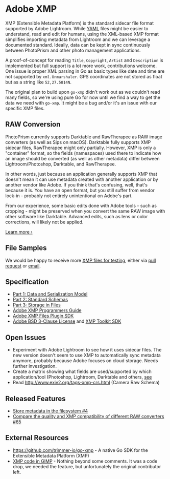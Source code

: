 # Adobe XMP

XMP (Extensible Metadata Platform) is the standard sidecar file format supported by Adobe Lightroom. While [YAML](../technologies/yaml.md) files might be easier to understand, read and edit for humans, using the XML-based XMP format simplifies importing metadata from Lightroom and we can leverage a documented standard. Ideally, data can be kept in sync continuously between PhotoPrism and other photo management applications.

A proof-of-concept for reading `Title`, `Copyright`, `Artist` and `Description` is implemented but full support is a lot more work, contributions welcome. One issue is proper XML parsing in Go as basic types like date and time are not supported by `xml.Unmarshaler`. GPS coordinates are not stored as float but as a string like `52,27.5814N`.

The original plan to build upon `go-xmp` didn't work out as we couldn't read many fields, so we're using pure Go for now until we find a way to get the data we need with `go-xmp`. It might be a bug and/or it's an issue with our specific XMP files.

## RAW Conversion

PhotoPrism currently supports Darktable and RawTherapee as RAW image converters (as well as Sips on macOS). Darktable fully supports XMP sidecar files, RawTherapee might only partially. However, XMP is only a "container" format, so the fields (namespaces) used there to indicate how an image should be converted (as well as other metadata) differ between Lightroom/Photoshop, Darktable, and RawTherapee.
    
In other words, just because an application generally supports XMP that doesn't mean it can use metadata created with another application or by another vendor like Adobe. If you think that's confusing, well, that's because it is. You have an open format, but you still suffer from vendor lock-in - probably not entirely unintentional on Adobe's part.

From our experience, some basic edits done with Adobe tools - such as cropping - might be preserved when you convert the same RAW image with other software like Darktable. Advanced edits, such as lens or color corrections, will likely not be applied.

[Learn more ›](../media/raw.md)

## File Samples

We would be happy to receive more [XMP files for testing](https://github.com/photoprism/photoprism/tree/develop/internal/meta/testdata), either via [pull request](../pull-requests.md) or [email](https://www.photoprism.app/contact).

## Specification

- [Part 1: Data and Serialization Model](https://dl.photoprism.app/pdf/specifications/20120101-Adobe_XMP_Specification_Part_1.pdf)
- [Part 2: Standard Schemas](https://dl.photoprism.app/pdf/specifications/20120101-Adobe_XMP_Specification_Part_2.pdf)
- [Part 3: Storage in Files](https://dl.photoprism.app/pdf/specifications/20120101-Adobe_XMP_Specification_Part_3.pdf) 
- [Adobe XMP Programmers Guide](https://dl.photoprism.app/pdf/specifications/20120101-Adobe_XMP_Programmers_Guide.pdf)
- [Adobe XMP Files Plugin SDK](https://dl.photoprism.app/pdf/specifications/20120101-Adobe_XMP_Files_Plugin_SDK.pdf)
- [Adobe BSD 3-Clause License](https://dl.photoprism.app/pdf/specifications/20120101-Adobe_XMP_Specification_License.txt) and [XMP Toolkit SDK](https://github.com/adobe/XMP-Toolkit-SDK)

## Open Issues

- Experiment with Adobe Lightroom to see how it uses sidecar files. The new version doesn't seem to use XMP to automatically sync metadata anymore, probably because Adobe focuses on cloud storage. Needs further investigation.
- Create a matrix showing what fields are used/supported by which application/tool (Photoshop, Lightroom, Darktable and others, [see](../media/raw.md)
- Read http://www.exiv2.org/tags-xmp-crs.html (Camera Raw Schema)

## Released Features

- [Store metadata in the filesystem #4](https://github.com/photoprism/photoprism/issues/4)
- [Compare the quality and XMP compatibility of different RAW converters #65](https://github.com/photoprism/photoprism/issues/65)

## External Resources

- https://github.com/trimmer-io/go-xmp - A native Go SDK for the Extensible Metadata Platform (XMP)
- [XMP code in GIMP](https://gitlab.gnome.org/GNOME/gimp/tree/master/plug-ins/metadata) - Nothing beyond some comments. It was a code drop, we needed the feature, but unfortunately the original contributor left.
